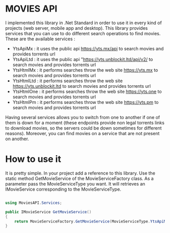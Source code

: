 # MOVIES API 
I implemented this library in .Net Standard in order to use it in every kind of projects (web server, mobile app and desktop). 
This library provides services that you can use to do different search operations to find movies. These are the available services :
* YtsApiMx : it uses the public api https://yts.mx/api to search movies and provides torrents url
* YtsApiLtd : it uses the public api "https://yts.unblockit.ltd/api/v2/ to search movies and provides torrents url
* YtsHtmlMx : it performs searches throw the web site https://yts.mx to search movies and provides torrents url
* YtsHtmlLtd : it performs searches throw the web site https://yts.unblockit.ltd to search movies and provides torrents url
* YtsHtmlOne : it performs searches throw the web site https://yts.one to search movies and provides torrents url
* YtsHtmlPm : it performs searches throw the web site https://yts.pm to search movies and provides torrents url

Having several services allows you to switch from one to another if one of them is down for a moment (these endpoints provide non legal torrents links to download movies, so the servers could be down sometimes for different reasons). Moreover, you can find movies on a service that are not present on another.

# How to use it

It is pretty simple. In your project add a reference to this library. Use the static method GetMovieService of the MovieServiceFactory class. As a parameter pass the MovieServiceType you want. It will retrieves an IMovieService corresponding to the MovieServiceType.

```C#

using MoviesAPI.Services;

public IMovieService GetMovieService()
{
    return MovieServiceFactory.GetMovieService(MovieServiceType.YtsApiMx);
}
```

